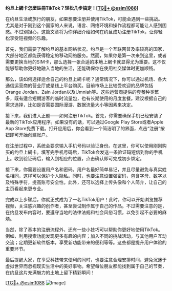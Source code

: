 **约旦上網卡怎麽註冊TikTok？轻松几步搞定！[[TG💪+ @esim1088](https://t.me/s/esim1088)]**

在约旦生活或旅行的朋友，如果想要注册并使用TikTok，可能会遇到一些挑战。尤其是对于刚到这个国家的人来说，语言、网络环境和操作流程都可能让人感到困惑。不过别担心，这篇文章将为你详细介绍如何在约旦成功注册TikTok，让你轻松享受短视频的乐趣。

首先，我们需要了解约旦的基本网络状况。约旦是一个互联网普及率较高的国家，大部分地区都能获得稳定的移动网络服务。然而，如果你是第一次来到这里，或者需要更换当地的SIM卡，那么选择一张合适的本地上網卡就显得尤为重要。这不仅能够帮助你更好地融入当地的生活，还能确保你在使用社交媒体时更加顺畅。

那么，该如何选择适合自己的约旦上網卡呢？通常情况下，你可以通过机场、各大通信运营商的营业厅或是线上平台购买。目前市场上比较受欢迎的品牌包括Orange Jordan、Zain Jordan以及Umniah等。这些运营商提供的套餐种类繁多，既有适合短期游客的临时流量包，也有长期使用的月度套餐。建议根据自己的需求选择，比如是否需要国际漫游、数据流量大小等因素来决定。

接下来，我们进入正题——如何注册TikTok。首先，你需要确保手机已经安装了最新的TikTok应用程序。如果没有的话，可以通过Google Play Store或者Apple App Store免费下载。打开应用后，你会看到一个简洁明了的界面，点击“注册”按钮即可开始创建账户。

在注册过程中，系统会要求输入手机号码以验证身份。在这里，你可以使用刚刚购买的约旦上網卡。填写完手机号码后，TikTok会发送一条验证码短信到你的手机上。收到验证码后，输入到相应的位置，点击确认即可完成初步绑定。

接下来，你需要设置用户名和密码。用户名最好简单易记，并且尽量避免与真实姓名相同，这样可以保护个人隐私。同时，也要注意设置强密码，包含字母、数字以及特殊字符，提高账号安全性。此外，还可以选择上传头像和个人简介，让自己的主页看起来更专业。

完成以上步骤后，你就正式成为了一名TikTok用户！此时，你可以开始浏览推荐视频，关注感兴趣的创作者，甚至尝试制作属于自己的作品。不过需要注意的是，在约旦发布内容时，要遵守当地的法律法规和社会风俗习惯，以免引起不必要的麻烦。

当然，除了基本的注册流程外，还有一些小技巧可以帮助你更好地使用TikTok。例如，利用搜索功能发现更多有趣的内容；加入不同的挑战活动，与其他用户互动交流；定期更新软件版本，享受新功能带来的便利等等。这些都是提升用户体验的重要环节。

最后提醒大家，在享受科技带来便利的同时，也要注意合理安排时间，避免沉迷于虚拟世界而忽视现实生活中的美好事物。希望每位朋友都能找到属于自己的节奏，在约旦这片充满魅力的土地上留下精彩瞬间！

[[TG💪+ @esim1088](https://t.me/s/esim1088) ![Image](https://i.postimg.cc/4NQfJmqS/Snipaste-2025-05-13-00-14-12.png)]